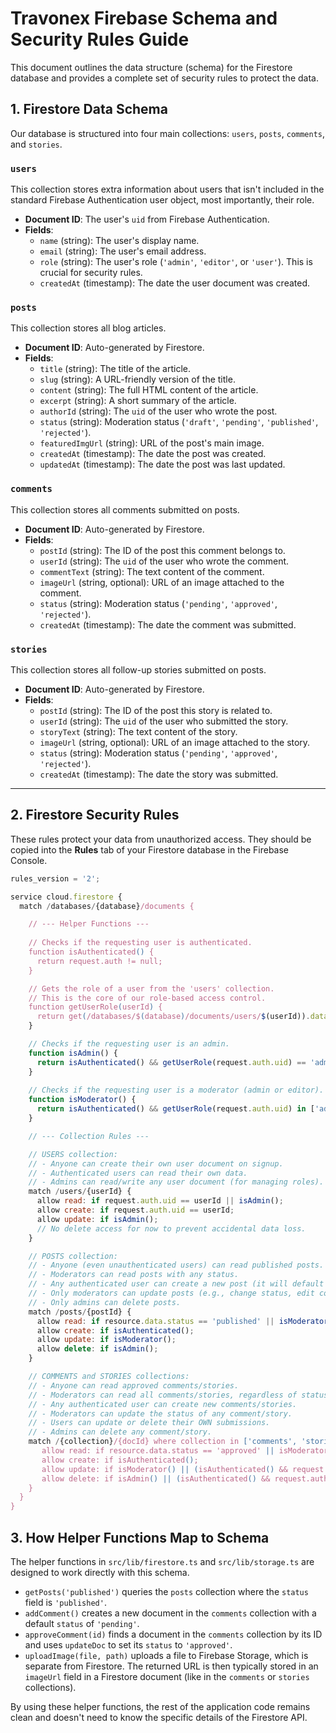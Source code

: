 # Travonex Firebase Schema and Security Rules Guide

This document outlines the data structure (schema) for the Firestore database and provides a complete set of security rules to protect the data.

## 1. Firestore Data Schema

Our database is structured into four main collections: `users`, `posts`, `comments`, and `stories`.

### `users`

This collection stores extra information about users that isn't included in the standard Firebase Authentication user object, most importantly, their role.

-   **Document ID**: The user's `uid` from Firebase Authentication.
-   **Fields**:
    -   `name` (string): The user's display name.
    -   `email` (string): The user's email address.
    -   `role` (string): The user's role (`'admin'`, `'editor'`, or `'user'`). This is crucial for security rules.
    -   `createdAt` (timestamp): The date the user document was created.

### `posts`

This collection stores all blog articles.

-   **Document ID**: Auto-generated by Firestore.
-   **Fields**:
    -   `title` (string): The title of the article.
    -   `slug` (string): A URL-friendly version of the title.
    -   `content` (string): The full HTML content of the article.
    -   `excerpt` (string): A short summary of the article.
    -   `authorId` (string): The `uid` of the user who wrote the post.
    -   `status` (string): Moderation status (`'draft'`, `'pending'`, `'published'`, `'rejected'`).
    -   `featuredImgUrl` (string): URL of the post's main image.
    -   `createdAt` (timestamp): The date the post was created.
    -   `updatedAt` (timestamp): The date the post was last updated.

### `comments`

This collection stores all comments submitted on posts.

-   **Document ID**: Auto-generated by Firestore.
-   **Fields**:
    -   `postId` (string): The ID of the post this comment belongs to.
    -   `userId` (string): The `uid` of the user who wrote the comment.
    -   `commentText` (string): The text content of the comment.
    -   `imageUrl` (string, optional): URL of an image attached to the comment.
    -   `status` (string): Moderation status (`'pending'`, `'approved'`, `'rejected'`).
    -   `createdAt` (timestamp): The date the comment was submitted.

### `stories`

This collection stores all follow-up stories submitted on posts.

-   **Document ID**: Auto-generated by Firestore.
-   **Fields**:
    -   `postId` (string): The ID of the post this story is related to.
    -   `userId` (string): The `uid` of the user who submitted the story.
    -   `storyText` (string): The text content of the story.
    -   `imageUrl` (string, optional): URL of an image attached to the story.
    -   `status` (string): Moderation status (`'pending'`, `'approved'`, `'rejected'`).
    -   `createdAt` (timestamp): The date the story was submitted.

---

## 2. Firestore Security Rules

These rules protect your data from unauthorized access. They should be copied into the **Rules** tab of your Firestore database in the Firebase Console.

```javascript
rules_version = '2';

service cloud.firestore {
  match /databases/{database}/documents {

    // --- Helper Functions ---
    
    // Checks if the requesting user is authenticated.
    function isAuthenticated() {
      return request.auth != null;
    }

    // Gets the role of a user from the 'users' collection.
    // This is the core of our role-based access control.
    function getUserRole(userId) {
      return get(/databases/$(database)/documents/users/$(userId)).data.role;
    }

    // Checks if the requesting user is an admin.
    function isAdmin() {
      return isAuthenticated() && getUserRole(request.auth.uid) == 'admin';
    }
    
    // Checks if the requesting user is a moderator (admin or editor).
    function isModerator() {
      return isAuthenticated() && getUserRole(request.auth.uid) in ['admin', 'editor'];
    }

    // --- Collection Rules ---

    // USERS collection:
    // - Anyone can create their own user document on signup.
    // - Authenticated users can read their own data.
    // - Admins can read/write any user document (for managing roles).
    match /users/{userId} {
      allow read: if request.auth.uid == userId || isAdmin();
      allow create: if request.auth.uid == userId;
      allow update: if isAdmin();
      // No delete access for now to prevent accidental data loss.
    }

    // POSTS collection:
    // - Anyone (even unauthenticated users) can read published posts.
    // - Moderators can read posts with any status.
    // - Any authenticated user can create a new post (it will default to 'pending').
    // - Only moderators can update posts (e.g., change status, edit content).
    // - Only admins can delete posts.
    match /posts/{postId} {
      allow read: if resource.data.status == 'published' || isModerator();
      allow create: if isAuthenticated();
      allow update: if isModerator();
      allow delete: if isAdmin();
    }

    // COMMENTS and STORIES collections:
    // - Anyone can read approved comments/stories.
    // - Moderators can read all comments/stories, regardless of status.
    // - Any authenticated user can create new comments/stories.
    // - Moderators can update the status of any comment/story.
    // - Users can update or delete their OWN submissions.
    // - Admins can delete any comment/story.
    match /{collection}/{docId} where collection in ['comments', 'stories'] {
       allow read: if resource.data.status == 'approved' || isModerator();
       allow create: if isAuthenticated();
       allow update: if isModerator() || (isAuthenticated() && request.auth.uid == resource.data.userId);
       allow delete: if isAdmin() || (isAuthenticated() && request.auth.uid == resource.data.userId);
    }
  }
}
```

## 3. How Helper Functions Map to Schema

The helper functions in `src/lib/firestore.ts` and `src/lib/storage.ts` are designed to work directly with this schema.

-   `getPosts('published')` queries the `posts` collection where the `status` field is `'published'`.
-   `addComment()` creates a new document in the `comments` collection with a default `status` of `'pending'`.
-   `approveComment(id)` finds a document in the `comments` collection by its ID and uses `updateDoc` to set its `status` to `'approved'`.
-   `uploadImage(file, path)` uploads a file to Firebase Storage, which is separate from Firestore. The returned URL is then typically stored in an `imageUrl` field in a Firestore document (like in the `comments` or `stories` collections).

By using these helper functions, the rest of the application code remains clean and doesn't need to know the specific details of the Firestore API.
